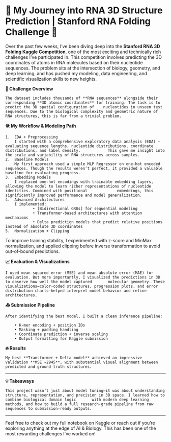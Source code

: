# 🚀 My Journey into RNA 3D Structure Prediction | Stanford RNA Folding Challenge 🧬

Over the past few weeks, I’ve been diving deep into the **Stanford RNA 3D Folding Kaggle Competition**, one of the most exciting and technically rich challenges I’ve participated in. This competition involves predicting the 3D coordinates of atoms in RNA molecules based on their nucleotide sequences. The problem sits at the intersection of biology, geometry, and deep learning, and has pushed my modeling, data engineering, and scientific visualization skills to new heights.

**🔬 Challenge Overview**
	
 	The dataset includes thousands of **RNA sequences** alongside their corresponding **3D atomic coordinates** for training. The task is to predict the 3D spatial configuration of 	nucleotides in unseen test sequences. Due to the biological complexity and geometric nature of RNA structures, this is far from a trivial problem.

**🛠️ My Workflow & Modeling Path**

	1.	EDA + Preprocessing
		I started with a comprehensive exploratory data analysis (EDA) — evaluating sequence lengths, nucleotide distributions, coordinate distributions, and label density. 			This gave me insight into the scale and variability of RNA structures across samples.
	2.	Baseline Models
		My first approach used a simple MLP Regressor on one-hot encoded sequences. Though the results weren’t perfect, it provided a valuable baseline for evaluating progress.
	3.	Embedding Models
		I replaced one-hot encodings with trainable embedding layers, allowing the model to learn richer representations of nucleotide identities. Combined with positional 			embeddings, this significantly improved performance and model generalization.
	4.	Advanced Architectures
		I implemented:
				• [Bidirectional GRUs] for sequential modeling
				• Transformer-based architectures with attention mechanisms
				• Delta prediction models that predict relative positions instead of absolute 3D coordinates
	5.	Normalization + Clipping


To improve training stability, I experimented with z-score and MinMax normalization, and applied clipping before inverse transformation to avoid out-of-bound predictions.

**📈 Evaluation & Visualizations**

	I used mean squared error (MSE) and mean absolute error (MAE) for evaluation. But more importantly, I visualized the predictions in 3D to observe how well the model captured 		molecular geometry. These visualizations—color-coded structures, progression plots, and error distribution charts—helped interpret model behavior and refine architectures.

**📤 Submission Pipeline**

	After identifying the best model, I built a clean inference pipeline:
		
  		• K-mer encoding + position IDs
		• Masking + padding handling
		• Coordinate prediction + inverse scaling
		• Output formatting for Kaggle submission

**🔥 Results**
		
  	My best **Transformer + Delta model** achieved an impressive Validation **MSE ~2945**, with substantial visual alignment between predicted and ground truth structures.

-----

**💡 Takeaways**

	This project wasn’t just about model tuning—it was about understanding structure, representation, and precision in 3D space. I learned how to combine biological domain logic 		with modern deep learning methods, and how to build a full research-grade pipeline from raw sequences to submission-ready outputs.

-----

Feel free to check out my full notebook on Kaggle or reach out if you’re exploring anything at the edge of AI & Biology. This has been one of the most rewarding challenges I’ve worked on!

